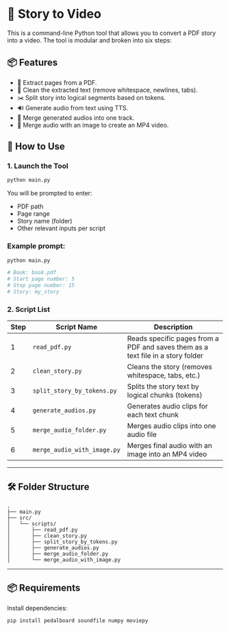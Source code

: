 # 🎥 Story to Video

This is a command-line Python tool that allows you to convert a PDF story into a video. The tool is modular and broken into six steps:

## 📦 Features
- 📄 Extract pages from a PDF.
- 🧹 Clean the extracted text (remove whitespace, newlines, tabs).
- ✂️ Split story into logical segments based on tokens.
- 🔊 Generate audio from text using TTS.
- 🎵 Merge generated audios into one track.
- 🎥 Merge audio with an image to create an MP4 video.


## 🚀 How to Use

### 1. Launch the Tool
```bash
python main.py
```

You will be prompted to enter:

* PDF path
* Page range
* Story name (folder)
* Other relevant inputs per script
### Example prompt:
```bash
python main.py

# Book: book.pdf
# Start page number: 5
# Stop page number: 15
# Story: my_story
```
### 2. Script List

| Step | Script Name                 | Description                                                                     |
| ---- | --------------------------- | ------------------------------------------------------------------------------- |
| 1    | `read_pdf.py`               | Reads specific pages from a PDF and saves them as a text file in a story folder |
| 2    | `clean_story.py`            | Cleans the story (removes whitespace, tabs, etc.)                               |
| 3    | `split_story_by_tokens.py`  | Splits the story text by logical chunks (tokens)                                |
| 4    | `generate_audios.py`        | Generates audio clips for each text chunk                                       |
| 5    | `merge_audio_folder.py`     | Merges audio clips into one audio file                                          |
| 6    | `merge_audio_with_image.py` | Merges final audio with an image into an MP4 video                              |

---

## 🛠 Folder Structure

```
.
├── main.py
├── src/
│   └── scripts/
│       ├── read_pdf.py
│       ├── clean_story.py
│       ├── split_story_by_tokens.py
│       ├── generate_audios.py
│       ├── merge_audio_folder.py
│       └── merge_audio_with_image.py
```

---

## 📦 Requirements 
Install dependencies:
```bash
pip install pedalboard soundfile numpy moviepy
```
